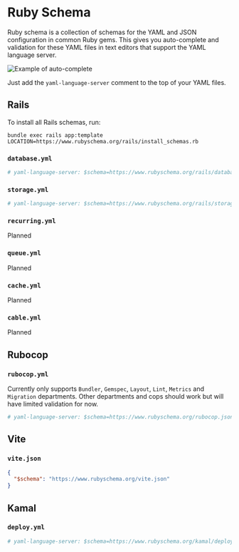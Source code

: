 # Ruby Schema

Ruby schema is a collection of schemas for the YAML and JSON configuration in common Ruby gems. This gives you auto-complete and validation for these YAML files in text editors that support the YAML language server.

![Example of auto-complete](https://github.com/user-attachments/assets/c8038624-4df5-4dd7-9fcf-787d5c8a5f71)

Just add the `yaml-language-server` comment to the top of your YAML files.

## Rails

To install all Rails schemas, run:

```
bundle exec rails app:template LOCATION=https://www.rubyschema.org/rails/install_schemas.rb
```

### `database.yml`

```yml
# yaml-language-server: $schema=https://www.rubyschema.org/rails/database.json
```

### `storage.yml`

```yml
# yaml-language-server: $schema=https://www.rubyschema.org/rails/storage.json
```

### `recurring.yml`

Planned

### `queue.yml`

Planned

### `cache.yml`

Planned

### `cable.yml`

Planned

## Rubocop

### `rubocop.yml`

Currently only supports `Bundler`, `Gemspec`, `Layout`, `Lint`, `Metrics` and `Migration` departments. Other departments and cops should work but will have limited validation for now.

```yml
# yaml-language-server: $schema=https://www.rubyschema.org/rubocop.json
```

## Vite

### `vite.json`

```json
{
  "$schema": "https://www.rubyschema.org/vite.json"
}
```

## Kamal

### `deploy.yml`

```yml
# yaml-language-server: $schema=https://www.rubyschema.org/kamal/deploy.json
```
